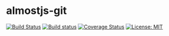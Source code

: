 # almostjs-git

[![Build Status](https://travis-ci.org/emanuele-falzone/almostjs-git.svg?branch=master)](https://travis-ci.org/emanuele-falzone/almostjs-git)
[![Build status](https://ci.appveyor.com/api/projects/status/0q78i1q1d333w70p/branch/master?svg=true)](https://ci.appveyor.com/project/emanuele-falzone/almostjs-git/branch/master)
[![Coverage Status](https://coveralls.io/repos/github/emanuele-falzone/almostjs-git/badge.svg?branch=master)](https://coveralls.io/github/emanuele-falzone/almostjs-git?branch=master)
[![License: MIT](https://img.shields.io/badge/License-MIT-yellow.svg)](https://opensource.org/licenses/MIT)
